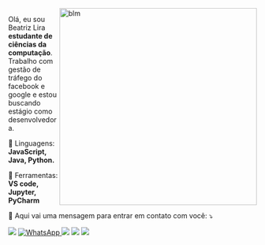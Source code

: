 <img src="https://raw.githubusercontent.com/MicaelliMedeiros/micaellimedeiros/master/image/computer-illustration.png" min-width="400px" max-width="400px" width="400px" align="right" alt="blm">

<p align="left"> 
  Olá, eu sou Beatriz Lira <strong>estudante de ciências da computação</strong>.<br>
  Trabalho com gestão de tráfego do facebook e google e estou buscando estágio como desenvolvedora.
</p>

<p align="left">
  🦄 Linguagens: <strong>JavaScript, Java, Python.</strong>
</p>

<p align="left">
  💼 Ferramentas: <strong>VS code, Jupyter, PyCharm</strong>
</p>

<p align="left">
  💌 Aqui vai uma mensagem para entrar em contato com você: ⤵️
</p>

<p align="left">
  <a href="#" alt="Gmail">
  <img src="https://img.shields.io/badge/-Gmail-FF0000?style=flat-square&labelColor=FF0000&logo=gmail&logoColor=white&link=LINK-DO-SEU-EMAIL" /></a>

  <a href="#" alt="Linkedin">
 <img src="https://img.shields.io/badge/-Linkedin-0e76a8?style=flat-square&logo=Linkedin&logoColor=white&link=![LINKEDIN](https://www.linkedin.com/in/beatrizmartinsl/) /></a>

  <a href="#" alt="WhatsApp">
  <img src="https://img.shields.io/badge/-WhatsApp-25d366?style=flat-square&labelColor=25d366&logo=whatsapp&logoColor=white&link=API-DO-SEU-WHATSAPP"/></a>

  <a href="#" alt="Facebook">
  <img src="https://img.shields.io/badge/-Facebook-3b5998?style=flat-square&labelColor=3b5998&logo=facebook&logoColor=white&link=LINK-DO-SEU-FACEBOOK"/></a>

  <a href="#" alt="Instagram">
  <img src="https://img.shields.io/badge/-Instagram-DF0174?style=flat-square&labelColor=DF0174&logo=instagram&logoColor=white&link=LINK-DO-SEU-INSTAGRAM"/></a>
</p>  

